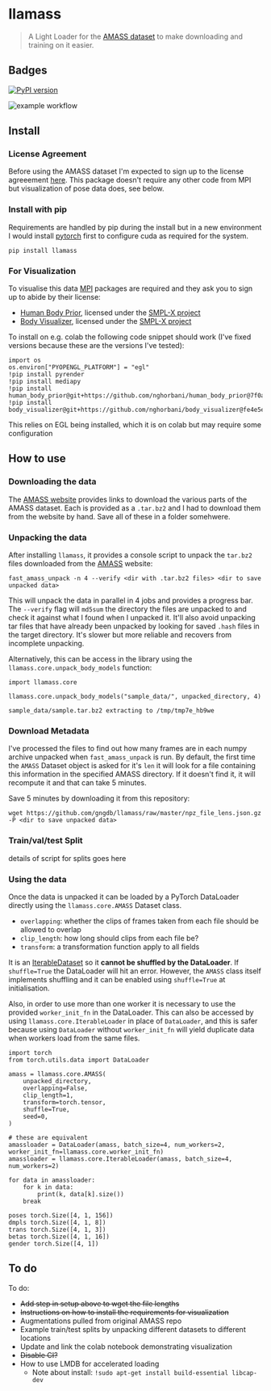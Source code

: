 # llamass
> A Light Loader for the [AMASS dataset][amass] to make downloading and training on it easier.


## Badges

[![PyPI version](https://badge.fury.io/py/llamass.svg)](https://badge.fury.io/py/llamass)


![example workflow](https://github.com/gngdb/llamass/workflows/CI/badge.svg)


## Install

### License Agreement

Before using the AMASS dataset I'm expected to sign up to the license agreeement [here][amass]. This package doesn't require any other code from MPI but visualization of pose data does, see below.

### Install with pip

Requirements are handled by pip during the install but in a new environment I would install [pytorch][]
first to configure cuda as required for the system.

`pip install llamass`

### For Visualization

To visualise this data [MPI][] packages are required and they ask you to sign up to abide by their license:

* [Human Body Prior][hbp], licensed under the [SMPL-X project][smplx]
* [Body Visualizer][body], licensed under the [SMPL-X project][smplx]

To install on e.g. colab the following code snippet should work (I've fixed versions because these are the versions I've tested):

```
import os
os.environ["PYOPENGL_PLATFORM"] = "egl"
!pip install pyrender
!pip install mediapy
!pip install human_body_prior@git+https://github.com/nghorbani/human_body_prior@7f0a4b3#egg=human_body_prior
!pip install body_visualizer@git+https://github.com/nghorbani/body_visualizer@fe4e5e8#egg=body_visualizer
```

This relies on EGL being installed, which it is on colab but may require some configuration 

[mpi]: https://is.mpg.de/
[hbp]: https://github.com/nghorbani/human_body_prior
[pytorch]: https://pytorch.org/get-started/locally/
[amassrepo]: https://github.com/nghorbani/amass/blob/master/notebooks/01-AMASS_Visualization.ipynb
[body]: https://github.com/nghorbani/body_visualizer
[smplx]: https://smpl-x.is.tue.mpg.de/
[mesh]: https://github.com/MPI-IS/mesh
[amass]: https://amass.is.tue.mpg.de/index.html
[pytables]: https://www.pytables.org/index.html

## How to use

### Downloading the data

The [AMASS website][amass] provides links to download the various parts of the AMASS dataset. Each is provided as a `.tar.bz2` and I had to download them from the website by hand. Save all of these in a folder somehwere.

### Unpacking the data

After installing `llamass`, it provides a console script to unpack the `tar.bz2` files downloaded from the [AMASS][] website:

```
fast_amass_unpack -n 4 --verify <dir with .tar.bz2 files> <dir to save unpacked data>
```

This will unpack the data in parallel in 4 jobs and provides a progress bar. The `--verify` flag will `md5sum` the directory the files are unpacked to and check it against what I found when I unpacked it. It'll also avoid unpacking tar files that have already been unpacked by looking for saved `.hash` files in the target directory. It's slower but more reliable and recovers from incomplete unpacking.

Alternatively, this can be access in the library using the `llamass.core.unpack_body_models` function:

[amass]: https://amass.is.tue.mpg.de/index.html

```
import llamass.core

llamass.core.unpack_body_models("sample_data/", unpacked_directory, 4)
```

    sample_data/sample.tar.bz2 extracting to /tmp/tmp7e_hb9we


### Download Metadata

I've processed the files to find out how many frames are in each numpy archive unpacked when `fast_amass_unpack` is run. By default, the first time the `AMASS` Dataset object is asked for it's `len` it will look for a file containing this information in the specified AMASS directory. If it doesn't find it, it will recompute it and that can take 5 minutes.

Save 5 minutes by downloading it from this repository:

```
wget https://github.com/gngdb/llamass/raw/master/npz_file_lens.json.gz -P <dir to save unpacked data>
```

### Train/val/test Split

details of script for splits goes here

### Using the data

Once the data is unpacked it can be loaded by a PyTorch DataLoader directly using the `llamass.core.AMASS` Dataset class.

* `overlapping`: whether the clips of frames taken from each file should be allowed to overlap
* `clip_length`: how long should clips from each file be?
* `transform`: a transformation function apply to all fields

It is an [IterableDataset][] so it **cannot be shuffled by the DataLoader**. If `shuffle=True` the DataLoader will hit an error. However, the `AMASS` class itself implements shuffling and it can be enabled using `shuffle=True` at initialisation.

Also, in order to use more than one worker it is necessary to use the provided `worker_init_fn` in the DataLoader. This can also be accessed by using `llamass.core.IterableLoader` in place of `DataLoader`, and this is safer because using `DataLoader` without `worker_init_fn` will yield duplicate data when workers load from the same files.

[iterabledataset]: https://pytorch.org/docs/stable/data.html#iterable-style-datasets

```
import torch
from torch.utils.data import DataLoader

amass = llamass.core.AMASS(
    unpacked_directory,
    overlapping=False,
    clip_length=1,
    transform=torch.tensor,
    shuffle=True,
    seed=0,
)
```

```
# these are equivalent
amassloader = DataLoader(amass, batch_size=4, num_workers=2, worker_init_fn=llamass.core.worker_init_fn)
amassloader = llamass.core.IterableLoader(amass, batch_size=4, num_workers=2)

for data in amassloader:
    for k in data:
        print(k, data[k].size())
    break
```

    poses torch.Size([4, 1, 156])
    dmpls torch.Size([4, 1, 8])
    trans torch.Size([4, 1, 3])
    betas torch.Size([4, 1, 16])
    gender torch.Size([4, 1])


## To do

To do:

* ~~Add step in setup above to wget the file lengths~~
* ~~Instructions on how to install the requirements for visualization~~
* Augmentations pulled from original AMASS repo
* Example train/test splits by unpacking different datasets to different locations
* Update and link the colab notebook demonstrating visualization
* ~~Disable CI?~~
* How to use LMDB for accelerated loading
    * Note about install: `!sudo apt-get install build-essential libcap-dev`
